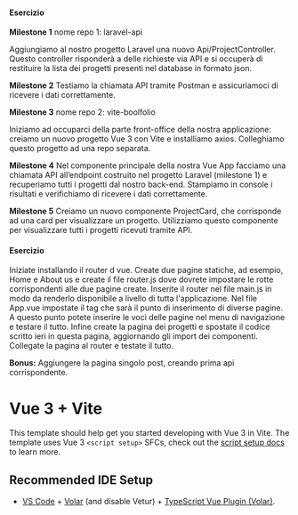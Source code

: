 #### Esercizio

**Milestone 1**
nome repo 1: laravel-api

Aggiungiamo al nostro progetto Laravel una nuovo Api/ProjectController. Questo controller risponderà a delle richieste via API e si occuperà di restituire la lista dei progetti presenti nel database in formato json.

**Milestone 2**
Testiamo la chiamata API tramite Postman e assicuriamoci di ricevere i dati correttamente.

**Milestone 3**
nome repo 2: vite-boolfolio

Iniziamo ad occuparci della parte front-office della nostra applicazione: creiamo un nuovo progetto Vue 3 con Vite e installiamo axios.
Colleghiamo questo progetto ad una repo separata.

**Milestone 4**
Nel componente principale della nostra Vue App facciamo una chiamata API all’endpoint costruito nel progetto Laravel (milestone 1) e recuperiamo tutti i progetti dal nostro back-end.
Stampiamo in console i risultati e verifichiamo di ricevere i dati correttamente.

**Milestone 5**
Creiamo un nuovo componente ProjectCard, che corrisponde ad una card per visualizzare un progetto. Utilizziamo questo componente per visualizzare tutti i progetti ricevuti tramite API.

#### Esercizio
Iniziate installando il router d vue. Create due pagine statiche, ad esempio, Home e About us e create il file router.js dove dovrete impostare le rotte corrispondenti alle due pagine create. Inserite il router nel file main.js in modo da renderlo disponibile a livello di tutta l'applicazione. Nel file App.vue impostate il tag <router-view> che sarà il punto di inserimento di diverse pagine.
A questo punto potete inserire le voci delle pagine nel menu di navigazione e testare il tutto.
Infine create la pagina dei progetti e spostate il codice scritto ieri in questa pagina, aggiornando gli import dei componenti. Collegate la pagina al router e testate il tutto.

**Bonus:**
Aggiungere la pagina singolo post, creando prima api corrispondente.



# Vue 3 + Vite

This template should help get you started developing with Vue 3 in Vite. The template uses Vue 3 `<script setup>` SFCs, check out the [script setup docs](https://v3.vuejs.org/api/sfc-script-setup.html#sfc-script-setup) to learn more.

## Recommended IDE Setup

- [VS Code](https://code.visualstudio.com/) + [Volar](https://marketplace.visualstudio.com/items?itemName=Vue.volar) (and disable Vetur) + [TypeScript Vue Plugin (Volar)](https://marketplace.visualstudio.com/items?itemName=Vue.vscode-typescript-vue-plugin).
